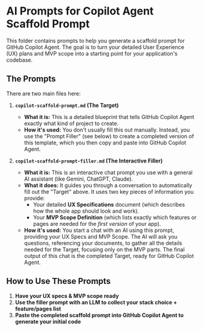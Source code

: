 # AI Prompts for Copilot Agent Scaffold Prompt

This folder contains prompts to help you generate a scaffold prompt for GitHub Copilot Agent. The goal is to turn your detailed User Experience (UX) plans and MVP scope into a starting point for your application's codebase.

## The Prompts

There are two main files here:

1.  **`copilot-scaffold-prompt.md` (The Target)**
    *   **What it is:** This is a detailed blueprint that tells GitHub Copilot Agent exactly what kind of project to create.
    *   **How it's used:** You don't usually fill this out manually. Instead, you use the "Prompt Filler" (see below) to create a completed version of this template, which you then copy and paste into GitHub Copilot Agent.

2.  **`copilot-scaffold-prompt-filler.md` (The Interactive Filler)**
    *   **What it is:** This is an interactive chat prompt you use with a general AI assistant (like Gemini, ChatGPT, Claude).
    *   **What it does:** It guides you through a conversation to automatically fill out the "Target" above. It uses two key pieces of information you provide:
        *   Your detailed **UX Specifications** document (which describes how the whole app should look and work).
        *   Your **MVP Scope Definition** (which lists exactly which features or pages are needed for the *first version* of your app).
    *   **How it's used:** You start a chat with an AI using this prompt, providing your UX Specs and MVP Scope. The AI will ask you questions, referencing your documents, to gather all the details needed for the Target, focusing only on the MVP parts. The final output of this chat is the completed Target, ready for GitHub Copilot Agent.

## How to Use These Prompts

1.  **Have your UX specs & MVP scope ready**
2.  **Use the filler prompt with an LLM to collect your stack choice + feature/pages list**
3.  **Paste the completed scaffold prompt into GitHub Copilot Agent to generate your initial code**